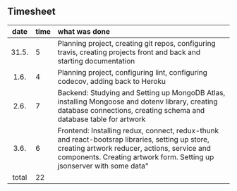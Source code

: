 ## Timesheet

| date  | time | what was done  |
| :----:|:-----| :-----|
| 31.5. | 5    | Planning project, creating git repos, configuring travis, creating projects front and back and starting documentation 
| 1.6.  | 4    | Planning project, configuring lint, configuring codecov, adding back to Heroku |
| 2.6.  | 7    | Backend: Studying and Setting up MongoDB Atlas, installing Mongoose and dotenv library, creating database connections, creating schema and database table for artwork |
| 3.6.  | 6    | Frontend: Installing redux, connect, redux-thunk and react-bootsrap libraries, setting up store, creating artwork reducer, actions, service and components. Creating artwork form. Setting up jsonserver with some data" |
| total |  22    |    |


